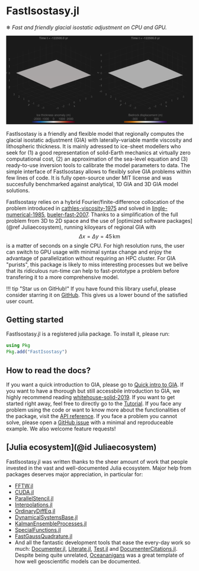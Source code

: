 # FastIsostasy.jl

❄ *Fast and friendly glacial isostatic adjustment on CPU and GPU.*

![GlacialCycle](assets/isl-ice6g-N=350.gif)

FastIsostasy is a friendly and flexible model that regionally computes the glacial isostatic adjustment (GIA) with laterally-variable mantle viscosity and lithospheric thickness. It is mainly adressed to ice-sheet modellers who seek for (1) a good representation of solid-Earth mechanics at virtually zero computational cost, (2) an approximation of the sea-level equation and (3) ready-to-use inversion tools to calibrate the model parameters to data. The simple interface of FastIsostasy allows to flexibly solve GIA problems within few lines of code. It is fully open-source under MIT license and was succesfully benchmarked against analytical, 1D GIA and 3D GIA model solutions.

FastIsostasy relies on a hybrid Fourier/finite-difference collocation of the problem introduced in [cathles-viscosity-1975](@cite) and solved in [lingle-numerical-1985](@cite), [bueler-fast-2007](@cite). Thanks to a simplification of the full problem from 3D to 2D space and the use of [optimized software packages](@ref Juliaecosystem), running kiloyears of regional GIA with $$\Delta x = \Delta y = 45 \, \mathrm{km}$$ is a matter of seconds on a single CPU. For high resolution runs, the user can switch to GPU usage with minimal syntax change and enjoy the advantage of parallelization without requiring an HPC cluster. For GIA "purists", this package is likely to miss interesting processes but we belive that its ridiculous run-time can help to fast-prototype a problem before transfering it to a more comprehensive model.

!!! tip "Star us on GitHub!"
    If you have found this library useful, please consider starring it on [GitHub](https://github.com/JanJereczek/FastIsostasy.jl). This gives us a lower bound of the satisfied user count.

## Getting started

FastIsostasy.jl is a registered julia package. To install it, please run:

```julia
using Pkg
Pkg.add("FastIsostasy")
```

## How to read the docs?

If you want a quick introduction to GIA, please go to [Quick intro to GIA](@ref). If you want to have a thorough but still accessbile introduction to GIA, we highly recommend reading [whitehouse-solid-2019](@cite). If you want to get started right away, feel free to directly go to the [Tutorial](@ref). If you face any problem using the code or want to know more about the functionalities of the package, visit the [API reference](@ref). If you face a problem you cannot solve, please open a [GitHub issue](https://github.com/JanJereczek/FastIsostasy.jl/issues) with a minimal and reproduceable example. We also welcome feature requests!

## [Julia ecosystem](@id Juliaecosystem)

FastIsostasy.jl was written thanks to the sheer amount of work that people invested in the vast and well-documented Julia ecosystem. Major help from packages deserves major appreciation, in particular for:
- [FFTW.jl](https://github.com/JuliaMath/FFTW.jl)
- [CUDA.jl](https://github.com/JuliaGPU/CUDA.jl)
- [ParallelStencil.jl](https://github.com/omlins/ParallelStencil.jl)
- [Interpolations.jl](https://github.com/JuliaMath/Interpolations.jl)
- [OrdinaryDiffEq.jl](https://github.com/SciML/OrdinaryDiffEq.jl)
- [DynamicalSystemsBase.jl](https://github.com/JuliaDynamics/DynamicalSystemsBase.jl)
- [KalmanEnsembleProcesses.jl](https://github.com/CliMA/EnsembleKalmanProcesses.jl)
- [SpecialFunctions.jl](https://github.com/JuliaMath/SpecialFunctions.jl)
- [FastGaussQuadrature.jl](https://github.com/JuliaApproximation/FastGaussQuadrature.jl)
- And all the fantastic development tools that ease the every-day work so much: [Documenter.jl](https://github.com/JuliaDocs/Documenter.jl), [Literate.jl](https://github.com/fredrikekre/Literate.jl), [Test.jl](https://github.com/JuliaLang/julia/tree/master/usr/share/julia/stdlib/v1.9/Test) and [DocumenterCitations.jl](https://github.com/JuliaDocs/DocumenterCitations.jl). Despite being quite unrelated, [Oceananigans](https://github.com/CliMA/Oceananigans.jl) was a great template of how well geoscientific models can be documented.